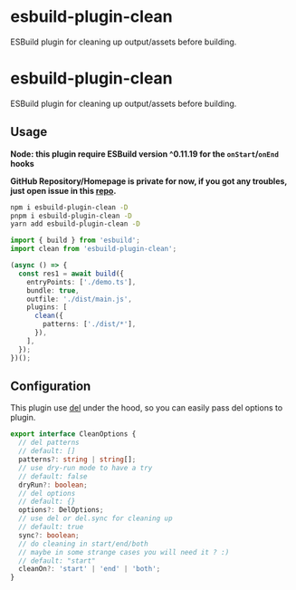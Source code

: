 # esbuild-plugin-clean

ESBuild plugin for cleaning up output/assets before building.

# esbuild-plugin-clean

ESBuild plugin for cleaning up output/assets before building.

## Usage

**Node: this plugin require ESBuild version ^0.11.19 for the `onStart`/`onEnd` hooks**

**GitHub Repository/Homepage is private for now, if you got any troubles, just open issue in this [repo](https://github.com/linbudu599/Blog).**

```bash
npm i esbuild-plugin-clean -D
pnpm i esbuild-plugin-clean -D
yarn add esbuild-plugin-clean -D
```

```typescript
import { build } from 'esbuild';
import clean from 'esbuild-plugin-clean';

(async () => {
  const res1 = await build({
    entryPoints: ['./demo.ts'],
    bundle: true,
    outfile: './dist/main.js',
    plugins: [
      clean({
        patterns: ['./dist/*'],
      }),
    ],
  });
})();
```

## Configuration

This plugin use [del](https://www.npmjs.com/package/del) under the hood, so you can easily pass del options to plugin.

```typescript
export interface CleanOptions {
  // del patterns
  // default: []
  patterns?: string | string[];
  // use dry-run mode to have a try
  // default: false
  dryRun?: boolean;
  // del options
  // default: {}
  options?: DelOptions;
  // use del or del.sync for cleaning up
  // default: true
  sync?: boolean;
  // do cleaning in start/end/both
  // maybe in some strange cases you will need it ? :)
  // default: "start"
  cleanOn?: 'start' | 'end' | 'both';
}
```
